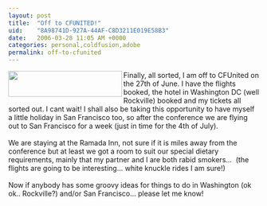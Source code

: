 ```yaml
---
layout: post
title:  "Off to CFUNITED!"
uid:	"8A98741D-927A-44AF-C8D3211E019E58B3"
date:   2006-03-28 11:05 AM +0000
categories: personal,coldfusion,adobe
permalink: off-to-cfunited
---
```

<a href="http://www.cfunited.com/" target="_blank"><img width="228" height="52" border="0" align="left" src="/UserFiles/Image/header_01.gif" alt="" /></a>Finally, all sorted, I am off to CFUnited on the 27th of June. I have the flights booked, the hotel in Washington DC (well Rockville) booked and my tickets all sorted out. I cant wait! I shall also be taking this opportunity to have myself a little holiday in San Francisco too, so after the conference we are flying out to San Francisco for a week (just in time for the 4th of July). <br /><br />We are staying at the Ramada Inn, not sure if it is miles away from the conference but at least we got a room to suit our special dietary requirements, mainly that my partner and I are both rabid smokers...&nbsp; (the flights are going to be interesting... white knuckle rides I am sure!)<br /><br />Now if anybody has some groovy ideas for things to do in Washington (ok ok.. Rockville?) and/or San Francisco... please let me know!<br />
